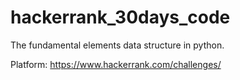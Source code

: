 # hackerrank_30days_code

The fundamental elements data structure in python.

Platform: https://www.hackerrank.com/challenges/
